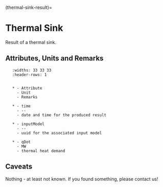 (thermal-sink-result)=

# Thermal Sink

Result of a thermal sink.

## Attributes, Units and Remarks

```{list-table}
   :widths: 33 33 33
   :header-rows: 1


   * - Attribute
     - Unit
     - Remarks

   * - time
     - --
     - date and time for the produced result

   * - inputModel
     - --
     - uuid for the associated input model

   * - qDot
     - MW
     - thermal heat demand

```

## Caveats

Nothing - at least not known.
If you found something, please contact us!
